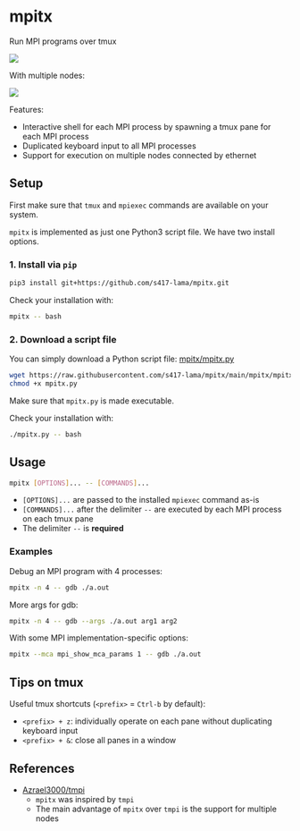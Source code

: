 # mpitx

Run MPI programs over tmux

![](https://raw.githubusercontent.com/s417-lama/mpitx/images/mpitx_gdb.gif)

With multiple nodes:

![](https://raw.githubusercontent.com/s417-lama/mpitx/images/mpitx_remote.gif)

Features:
- Interactive shell for each MPI process by spawning a tmux pane for each MPI process
- Duplicated keyboard input to all MPI processes
- Support for execution on multiple nodes connected by ethernet

## Setup

First make sure that `tmux` and `mpiexec` commands are available on your system.

`mpitx` is implemented as just one Python3 script file.
We have two install options.

### 1. Install via `pip`

```sh
pip3 install git+https://github.com/s417-lama/mpitx.git
```

Check your installation with:
```sh
mpitx -- bash
```

### 2. Download a script file

You can simply download a Python script file: [mpitx/mpitx.py](https://github.com/s417-lama/mpitx/blob/main/mpitx/mpitx.py)

```sh
wget https://raw.githubusercontent.com/s417-lama/mpitx/main/mpitx/mpitx.py
chmod +x mpitx.py
```

Make sure that `mpitx.py` is made executable.

Check your installation with:
```sh
./mpitx.py -- bash
```

## Usage

```sh
mpitx [OPTIONS]... -- [COMMANDS]...
```

- `[OPTIONS]...` are passed to the installed `mpiexec` command as-is
- `[COMMANDS]...` after the delimiter `--` are executed by each MPI process on each tmux pane
- The delimiter `--` is **required**

### Examples

Debug an MPI program with 4 processes:
```sh
mpitx -n 4 -- gdb ./a.out
```

More args for gdb:
```sh
mpitx -n 4 -- gdb --args ./a.out arg1 arg2
```

With some MPI implementation-specific options:
```sh
mpitx --mca mpi_show_mca_params 1 -- gdb ./a.out
```

## Tips on tmux

Useful tmux shortcuts (`<prefix>` = `Ctrl-b` by default):
- `<prefix> + z`: individually operate on each pane without duplicating keyboard input
- `<prefix> + &`: close all panes in a window

## References

- [Azrael3000/tmpi](https://github.com/Azrael3000/tmpi)
    - `mpitx` was inspired by `tmpi`
    - The main advantage of `mpitx` over `tmpi` is the support for multiple nodes
